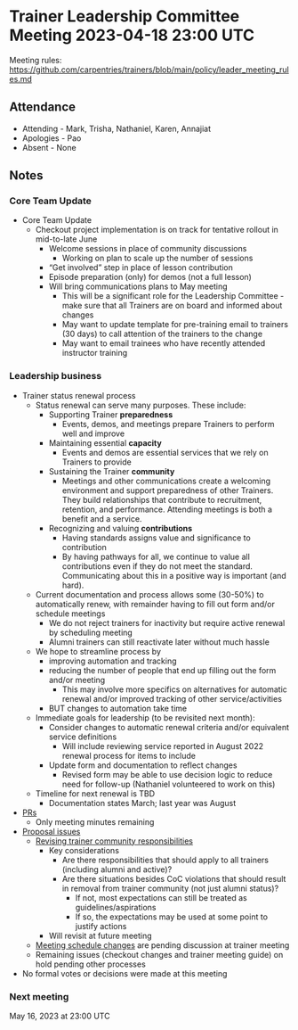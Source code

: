 # Trainer Leadership Committee Meeting 2023-04-18 23:00 UTC
Meeting rules: https://github.com/carpentries/trainers/blob/main/policy/leader_meeting_rules.md

## Attendance
- Attending - Mark, Trisha, Nathaniel, Karen, Annajiat
- Apologies - Pao
- Absent - None

## Notes
### Core Team Update
- Core Team Update
  - Checkout project implementation is on track for tentative rollout in mid-to-late June
    - Welcome sessions in place of community discussions
      - Working on plan to scale up the number of sessions
    - “Get involved” step in place of lesson contribution
    - Episode preparation (only) for demos (not a full lesson)
    - Will bring communications plans to May meeting
      - This will be a significant role for the Leadership Committee - make sure that all Trainers are on board and informed about changes
      - May want to update template for pre-training email to trainers (30 days) to call attention of the trainers to the change
      - May want to email trainees who have recently attended instructor training

### Leadership business
- Trainer status renewal process
  - Status renewal can serve many purposes. These include:
    - Supporting Trainer **preparedness** 
      - Events, demos, and meetings prepare Trainers to perform well and improve
    - Maintaining essential **capacity** 
      - Events and demos are essential services that we rely on Trainers to provide
    - Sustaining the Trainer **community**
      - Meetings and other communications create a welcoming environment and support preparedness of other Trainers. They build relationships that contribute to recruitment, retention, and performance. Attending meetings is both a benefit and a service.
    - Recognizing and valuing **contributions** 
      - Having standards assigns value and significance to contribution 
      - By having pathways for all, we continue to value all contributions even if they do not meet the standard. Communicating about this in a positive way is important (and hard).
  - Current documentation and process allows some (30-50%) to automatically renew, with remainder having to fill out form and/or schedule meetings
    - We do not reject trainers for inactivity but require active renewal by scheduling meeting
    - Alumni trainers can still reactivate later without much hassle
  - We hope to streamline process by
    - improving automation and tracking
    - reducing the number of people that end up filling out the form and/or meeting
      - This may involve more specifics on alternatives for automatic renewal and/or improved tracking of other service/activities
    - BUT changes to automation take time
  - Immediate goals for leadership (to be revisited next month):
    - Consider changes to automatic renewal criteria and/or equivalent service definitions
      - Will include reviewing service reported in August 2022 renewal process for items to include
    - Update form and documentation to reflect changes
      - Revised form may be able to use decision logic to reduce need for follow-up (Nathaniel volunteered to work on this)
  - Timeline for next renewal is TBD
    - Documentation states March; last year was August
- [PRs](https://github.com/carpentries/trainers/pulls)
  - Only meeting minutes remaining
- [Proposal issues](https://github.com/carpentries/trainers/issues?q=is%3Aopen+is%3Aissue+label%3AProposal)
  - [Revising trainer community responsibilities](https://github.com/carpentries/trainers/issues/184)
    - Key considerations
      - Are there responsibilities that should apply to all trainers (including alumni and active)?
      - Are there situations besides CoC violations that should result in removal from trainer community (not just alumni status)?
        - If not, most expectations can still be treated as guidelines/aspirations
        - If so, the expectations may be used at some point to justify actions
    - Will revisit at future meeting
  - [Meeting schedule changes](https://github.com/carpentries/trainers/issues/245) are pending discussion at trainer meeting
  - Remaining issues (checkout changes and trainer meeting guide) on hold pending other processes
- No formal votes or decisions were made at this meeting

### Next meeting
May 16, 2023 at 23:00 UTC
